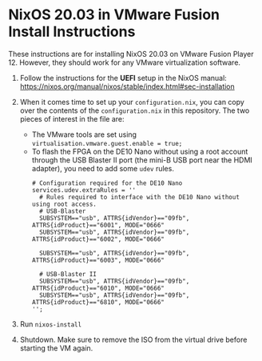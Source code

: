 NixOS 20.03 in VMware Fusion Install Instructions
=================================================

These instructions are for installing NixOS 20.03 on VMware Fusion Player 12.
However, they should work for any VMware virtualization software.

1. Follow the instructions for the **UEFI** setup in the NixOS manual:  https://nixos.org/manual/nixos/stable/index.html#sec-installation
2. When it comes time to set up your `configuration.nix`, you can copy over the contents of the `configuration.nix` in this repository. The two pieces of interest in the file are:

    - The VMware tools are set using `virtualisation.vmware.guest.enable = true;`
    - To flash the FPGA on the DE10 Nano without using a root account through the USB Blaster II port (the mini-B USB port near the HDMI adapter), you need to add some `udev` rules.
        ```
        # Configuration required for the DE10 Nano
        services.udev.extraRules = ''
          # Rules required to interface with the DE10 Nano without using root access.
          # USB-Blaster
          SUBSYSTEM=="usb", ATTRS{idVendor}=="09fb", ATTRS{idProduct}=="6001", MODE="0666"
          SUBSYSTEM=="usb", ATTRS{idVendor}=="09fb", ATTRS{idProduct}=="6002", MODE="0666"

          SUBSYSTEM=="usb", ATTRS{idVendor}=="09fb", ATTRS{idProduct}=="6003", MODE="0666"

          # USB-Blaster II
          SUBSYSTEM=="usb", ATTRS{idVendor}=="09fb", ATTRS{idProduct}=="6010", MODE="0666"
          SUBSYSTEM=="usb", ATTRS{idVendor}=="09fb", ATTRS{idProduct}=="6810", MODE="0666"
        '';
        ```
3. Run `nixos-install`
4. Shutdown. Make sure to remove the ISO from the virtual drive before starting
   the VM again.
